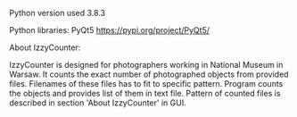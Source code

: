 
Python version used 3.8.3

Python libraries:
PyQt5 		https://pypi.org/project/PyQt5/

About IzzyCounter:

IzzyCounter is designed for photographers working in National Museum in Warsaw.
It counts the exact number of photographed objects from provided files.
Filenames of these files has to fit to specific pattern.
Program counts the objects and provides list of them in text file.
Pattern of counted files is described in section 'About IzzyCounter' in GUI.
